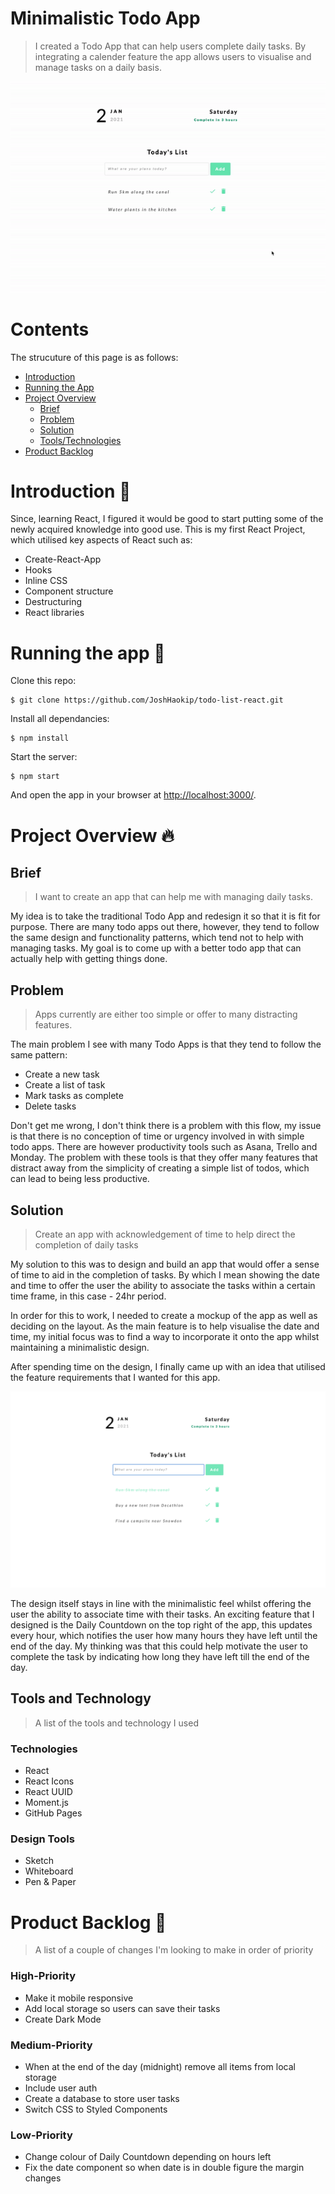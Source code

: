 # Minimalistic Todo App

> I created a Todo App that can help users complete daily tasks. By integrating a calender feature the app allows users to visualise and manage tasks on a daily basis.

![Todo-gif](https://github.com/JoshHaokip/todo-list-react/blob/master/README-IMG/todogif.gif)

# Contents

The strucuture of this page is as follows:

- [Introduction](#introduction)
- [Running the App](#running-the-app)
- [Project Overview](#project-overview)
  - [Brief](##brief)
  - [Problem](##problem)
  - [Solution](##solution)
  - [Tools/Technologies](##tools-and-technologies)
- [Product Backlog](#product-backlog)

# Introduction :wave:

Since, learning React, I figured it would be good to start putting some of the newly acquired knowledge into good use. This is my first React Project, which utilised key aspects of React such as:

- Create-React-App
- Hooks
- Inline CSS
- Component structure
- Destructuring
- React libraries

# Running the app :running:

Clone this repo:

```
$ git clone https://github.com/JoshHaokip/todo-list-react.git
```

Install all dependancies:

```
$ npm install
```

Start the server:

```
$ npm start
```

And open the app in your browser at <http://localhost:3000/>.

# Project Overview :fire:

## Brief

> I want to create an app that can help me with managing daily tasks.

My idea is to take the traditional Todo App and redesign it so that it is fit for purpose. There are many todo apps out there, however, they tend to follow the same design and functionality patterns, which tend not to help with managing tasks. My goal is to come up with a better todo app that can actually help with getting things done.

## Problem

> Apps currently are either too simple or offer to many distracting features.

The main problem I see with many Todo Apps is that they tend to follow the same pattern:

- Create a new task
- Create a list of task
- Mark tasks as complete
- Delete tasks

Don't get me wrong, I don't think there is a problem with this flow, my issue is that there is no conception of time or urgency involved in with simple todo apps. There are however productivity tools such as Asana, Trello and Monday. The problem with these tools is that they offer many features that distract away from the simplicity of creating a simple list of todos, which can lead to being less productive.

## Solution

> Create an app with acknowledgement of time to help direct the completion of daily tasks

My solution to this was to design and build an app that would offer a sense of time to aid in the completion of tasks. By which I mean showing the date and time to offer the user the ability to associate the tasks within a certain time frame, in this case - 24hr period.

In order for this to work, I needed to create a mockup of the app as well as deciding on the layout. As the main feature is to help visualise the date and time, my initial focus was to find a way to incorporate it onto the app whilst maintaining a minimalistic design.

After spending time on the design, I finally came up with an idea that utilised the feature requirements that I wanted for this app.

![Todo-img](https://github.com/JoshHaokip/todo-list-react/blob/master/README-IMG/todo-screenshot2.png)

The design itself stays in line with the minimalistic feel whilst offering the user the ability to associate time with their tasks. An exciting feature that I designed is the Daily Countdown on the top right of the app, this updates every hour, which notifies the user how many hours they have left until the end of the day. My thinking was that this could help motivate the user to complete the task by indicating how long they have left till the end of the day.

## Tools and Technology

> A list of the tools and technology I used

### Technologies

- React
- React Icons
- React UUID
- Moment.js
- GitHub Pages

### Design Tools

- Sketch
- Whiteboard
- Pen & Paper

# Product Backlog :hammer:

> A list of a couple of changes I'm looking to make in order of priority

### High-Priority

- Make it mobile responsive
- Add local storage so users can save their tasks
- Create Dark Mode

### Medium-Priority

- When at the end of the day (midnight) remove all items from local storage
- Include user auth
- Create a database to store user tasks
- Switch CSS to Styled Components

### Low-Priority

- Change colour of Daily Countdown depending on hours left
- Fix the date component so when date is in double figure the margin changes
